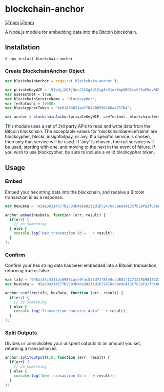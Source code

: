 # blockchain-anchor

[![npm](https://img.shields.io/npm/l/blockchain-anchor.svg)](https://www.npmjs.com/package/blockchain-anchor)
[![npm](https://img.shields.io/npm/v/blockchain-anchor.svg)](https://www.npmjs.com/package/blockchain-anchor)

A Node.js module for embedding data into the Bitcoin blockchain.

## Installation

```
$ npm install blockchain-anchor
```

### Create BlockchainAnchor Object

```js
var blockchainAnchor = require('blockchain-anchor');

var privateKeyWIF = '91sdjjXQfj5ncC3YXg8d1Xjg8rK1oxXnp5BQ8iskE3aFbevRKVb';
var useTestnet = true;
var blockchainServiceName = 'blockcypher';
var feeSatoshi = 10000;
var blockcypherToken = '6e61883821ea7fb4308996486a4157b4';

var anchor = blockchainAnchor(privateKeyWIF, useTestnet, blockchainServiceName, feeSatoshi, blockcypherToken);
```

This module uses a set of 3rd party APIs to read and write data from the Bitcoin blockchain. The acceptable values for 'blockchainServiceName' are blockcypher, blockr, insightbitpay, or any. If a specific service is chosen, then only that service will be used. If 'any' is chosen, then all services will be used, starting with one, and moving to the next in the event of failure. If you wish to use blockcypher, be sure to include a valid blockcypher token.

## Usage

### Embed

Embed your hex string data into the blockchain, and receive a Bitcoin transaction id as a response.

```js
var hexData = '05ae04314577b2783b4be98211d1b72476c59e9c413cfb2afa2f0c68e0d93911';

anchor.embed(hexData, function (err, result) {
  if(err) {
    // do something
  } else {
    console.log('New transaction Id = ' + result);
  }
);
```

### Confirm

Confirm your hex string data has been embedded into a Bitcoin transaction, returning true or false.

```js
var txId = '048ac54c4313dc6980cace9fac533d71f8fe5cad881f1271329b98183231a08f';
var hexData = '05ae04314577b2783b4be98211d1b72476c59e9c413cfb2afa2f0c68e0d93911';

anchor.confirm(txId, hexData, function (err, result) {
  if(err) {
    // do something
  } else {
    console.log('Transaction contains data? ' + result);
  }
);
```

### Split Outputs

Divides or consolidates your unspent outputs to an amount you set, returning a transaction id.

```js
anchor.splitOutputs(10, function (err, result) {
  if(err) {
    // do something
  } else {
    console.log('New transaction Id = ' + result);
  }
);
```
